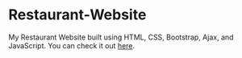 # Restaurant-Website

My Restaurant Website built using HTML, CSS, Bootstrap, Ajax, and JavaScript. You can check it out [here](https://harsha2580.github.io/Restaurant-Website/).
